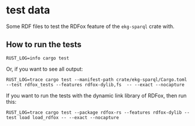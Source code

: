 # test data

Some RDF files to test the RDFox feature of the `ekg-sparql` crate with.

## How to run the tests

```shell
RUST_LOG=info cargo test 
```

Or, if you want to see all output:

```shell
RUST_LOG=trace cargo test --manifest-path crate/ekg-sparql/Cargo.toml --test rdfox_tests --features rdfox-dylib,fs  -- --exact --nocapture
```

If you want to run the tests with the dynamic link library of RDFox, then run this:

```shell
RUST_LOG=trace cargo test --package rdfox-rs --features rdfox-dylib --test load load_rdfox -- --exact --nocapture
```
